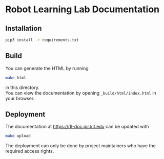 # Robot Learning Lab Documentation

## Installation

```bash
pip3 install -r requirements.txt
```

## Build

You can generate the HTML by running

```bash
make html
```

in this directory.   
You can view the documentation by opening `_build/html/index.html` in your browser.

## Deployment

The documentation at https://rll-doc.ipr.kit.edu can be updated with

```bash
make upload
```

The deployment can only be done by project maintainers who have the required access rights.
